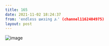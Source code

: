 ```yaml
---
title: 165
date: 2021-11-02 18:24:37
from: 'endless шизing ⍼' (channel1162404975)
layout: post
---
```


![image](photos/photo_8@02-11-2021_18-24-37.jpg)


